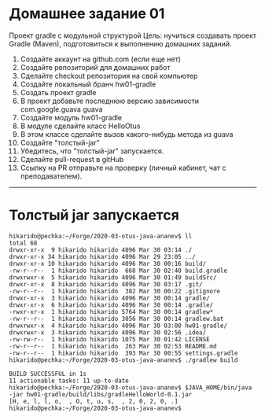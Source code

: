 # Домашнее задание 01
Проект gradle с модульной структурой
Цель: нучиться создавать проект Gradle (Maven), подготовиться к выполнению домашних заданий.
1) Создайте аккаунт на github.com (если еще нет)
2) Создайте репозиторий для домашних работ
3) Сделайте checkout репозитория на свой компьютер
4) Создайте локальный бранч hw01-gradle
5) Создать проект gradle
6) В проект добавьте последнюю версию зависимости
<groupId>com.google.guava</groupId>
<artifactId>guava</artifactId>
7) Создайте модуль hw01-gradle
8) В модуле сделайте класс HelloOtus
9) В этом классе сделайте вызов какого-нибудь метода из guava
10) Создайте "толстый-jar"
11) Убедитесь, что "толстый-jar" запускается.
12) Сделайте pull-request в gitHub
13) Ссылку на PR отправьте на проверку (личный кабинет, чат с преподавателем).

---

# Толстый jar запускается
```
hikarido@pechka:~/Forge/2020-03-otus-java-ananev$ ll
total 68
drwxr-xr-x  9 hikarido hikarido 4096 Mar 30 03:14 ./
drwxr-xr-x 34 hikarido hikarido 4096 Mar 29 23:05 ../
drwxr-xr-x 10 hikarido hikarido 4096 Mar 30 00:16 build/
-rw-r--r--  1 hikarido hikarido  668 Mar 30 02:40 build.gradle
drwxrwxr-x  5 hikarido hikarido 4096 Mar 30 01:49 buildSrc/
drwxr-xr-x  8 hikarido hikarido 4096 Mar 30 03:17 .git/
-rw-r--r--  1 hikarido hikarido  382 Mar 30 00:22 .gitignore
drwxr-xr-x  3 hikarido hikarido 4096 Mar 30 00:14 gradle/
drwxr-xr-x  6 hikarido hikarido 4096 Mar 30 00:14 .gradle/
-rwxr-xr-x  1 hikarido hikarido 5764 Mar 30 00:14 gradlew*
-rw-r--r--  1 hikarido hikarido 3056 Mar 30 00:14 gradlew.bat
drwxrwxr-x  4 hikarido hikarido 4096 Mar 30 03:00 hw01-gradle/
drwxrwxr-x  3 hikarido hikarido 4096 Mar 30 02:56 .idea/
-rw-rw-r--  1 hikarido hikarido 1075 Mar 30 01:42 LICENSE
-rw-r--r--  1 hikarido hikarido  263 Mar 30 02:53 README.md
-rw-r--r--  1 hikarido hikarido  393 Mar 30 00:55 settings.gradle
hikarido@pechka:~/Forge/2020-03-otus-java-ananev$ ./gradlew build

BUILD SUCCESSFUL in 1s
11 actionable tasks: 11 up-to-date
hikarido@pechka:~/Forge/2020-03-otus-java-ananev$ $JAVA_HOME/bin/java -jar hw01-gradle/build/libs/gradleHelloWorld-0.1.jar 
[H, e, l, l, o,  , O, t, u, s,  , 2, 0, 2, 0, .]
hikarido@pechka:~/Forge/2020-03-otus-java-ananev$

```
